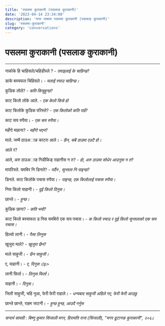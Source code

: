 ```yaml
---
title: 'पसलमा कुराकानी (पसलाङ कुराकानी)'
date: '2023-04-14 23:34:00'
description: 'मगर भाषामा पसलमा कुराकानी (पसलाङ कुराकानी)'
slug: 'पसलमा-कुराकानी'
category: 'conversations'
---
```

# पसलमा कुराकानी (पसलाङ कुराकानी)
---
<div class='row'>
    <div class='col-md-7'>
        <p  class="rounded-start-pill me-3 shadow-sm bg-secondary-subtle p-2">नाकोके हि चाहिसले/चहिडीस्ले ? - <em>तपाइलाई के चाहिन्छ?</em></p>
        <p  class="rounded-end-pill ms-3 shadow-sm bg-secondary-subtle p-2">ङाके बस्यफल चिहिसले। - <em>मलाई स्याउ चाहिन्छ।</em></p>
        <p  class="rounded-start-pill me-e shadow-sm bg-secondary-subtle p-2">कुडिक लोले? - <em>कति किन्नुहुन्छ?</em></p>
        <p  class="rounded-end-pill ms-3 shadow-sm bg-secondary-subtle p-2">काट किलो लोके आले. - <em>एक केलो किन्ने हो</em></p>
        <p  class="rounded-end-pill ms-3 shadow-sm bg-secondary-subtle p-2">काट किलोके कुडिक परिस्ले? - <em>एक किलोको कति पर्छ?</em></p>
        <p  class="rounded-start-pill me-3 shadow-sm bg-secondary-subtle p-2">काट सय रुपैया। - <em>एक सय रुपैया।</em></p>
        <p  class="rounded-end-pill ms-3 shadow-sm bg-secondary-subtle p-2">महँगो मछाना? - <em>महँगो भएन?</em></p>
        <p  class="rounded-start-pill me-3 shadow-sm bg-secondary-subtle p-2">माले. जम्मै ठाउअाङ काटरा आले। - <em>छैन, सबै ठाउमा एउटै हो।</em></p>
        <p  class="rounded-end-pill ms-3 shadow-sm bg-secondary-subtle p-2">आले र?</p>
        <p  class="rounded-start-pill me-3 shadow-sm bg-secondary-subtle p-2">आले, अरु ठाउअाङ गिन्नीकिङ् राहानीस न त? - <em>हो, अरु ठाउमा सोधेर आउनुस न त?</em></p>
        <p  class="rounded-end-pill ms-3 shadow-sm bg-secondary-subtle p-2">मापरिस्ले. यमबिर नि डिनले? - <em>पर्दैन , सुन्तला नि पाइन्छ?</em></p>
        <p  class="rounded-start-pill me-3 shadow-sm bg-secondary-subtle p-2">डिनले. काट किलोके पचास रुपैया। - <em>पाइन्छ, एक किलोलाई पचास रुपैया।</em></p>
        <p  class="rounded-end-pill ms-3 shadow-sm bg-secondary-subtle p-2">निस किलो याहानी। - <em>दुई किलो दिनुस।</em></p>
        <p  class="rounded-start-pill me-3 shadow-sm bg-secondary-subtle p-2">छान्ले। - <em>हुन्छ।</em></p>
        <p  class="rounded-end-pill ms-3 shadow-sm bg-secondary-subtle p-2">कुडिक छाना? - <em>कति भयो?</em></p>
        <p  class="rounded-start-pill me-3 shadow-sm bg-secondary-subtle p-2">काट किलो बस्याफल ड निस यमबिरो एक सय पचास। - <em>क किलो स्याउ र दुई किलो सुन्तलाको एक सय पचास।</em></p>
        <p  class="rounded-end-pill ms-3 shadow-sm bg-secondary-subtle p-2">हिल्सो लानी। - <em>पैसा लिनुस</em></p>
        <p  class="rounded-start-pill me-3 shadow-sm bg-secondary-subtle p-2">खुजुरा माले? - <em>खुजुरा छैन?</em></p>
        <p  class="rounded-end-pill ms-3 shadow-sm bg-secondary-subtle p-2">माले साहुजी। - <em>छैन साहुजी।</em></p>
        <p  class="rounded-start-pill me-3 shadow-sm bg-secondary-subtle p-2">ए, याहानी। - <em>ए, दिनुस।</em>/p>
        <p  class="rounded-start-pill me-3 shadow-sm bg-secondary-subtle p-2">लानी फिर्ता। - <em>लिनुस फिर्ता।</em></p>
        <p  class="rounded-end-pill ms-3 shadow-sm bg-secondary-subtle p-2">याहानी। - <em>दिनुस।</em></p>
        <p  class="rounded-end-pill ms-3 shadow-sm bg-secondary-subtle p-2">जिलौ साहुजी, चहि नुआ, फेरी फेरी राहाले। - <em>धन्यबाद साहुजी अहिले गए, फेरी फेरी आउछु</em></p>
        <p  class="rounded-start-pill me-3 shadow-sm bg-secondary-subtle p-2">छान्ले छान्ले, राहम जाटनी। - <em>हुन्छ हुन्छ, आउदै गर्नुस</em></p>
    </div>
</div>

---

*सन्दर्भ सामग्री  : बिष्णु कुमार सिंजाली मगर, हिरामति राना (सिंजाली),  "मगर  ढुटानङ कुराकानी", २०६८*